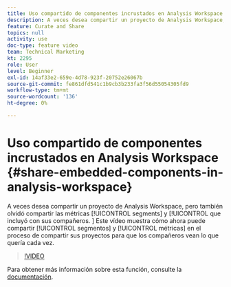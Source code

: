 ```yaml
---
title: Uso compartido de componentes incrustados en Analysis Workspace
description: A veces desea compartir un proyecto de Analysis Workspace, pero también olvida compartir los segmentos y las métricas que ha incluido con sus colegas. Este vídeo muestra cómo ahora puede compartir segmentos y métricas en el proceso de compartir sus proyectos para que sus compañeros vean lo que quería cada vez.
feature: Curate and Share
topics: null
activity: use
doc-type: feature video
team: Technical Marketing
kt: 2295
role: User
level: Beginner
exl-id: 14af33e2-659e-4d78-923f-20752e26067b
source-git-commit: fe861dfd541c1b9cb3b233fa3f56d55054305fd9
workflow-type: tm+mt
source-wordcount: '136'
ht-degree: 0%

---
```


# Uso compartido de componentes incrustados en Analysis Workspace {#share-embedded-components-in-analysis-workspace}

A veces desea compartir un proyecto de Analysis Workspace, pero también olvidó compartir las métricas [!UICONTROL segments] y [!UICONTROL que incluyó con sus compañeros. ] Este vídeo muestra cómo ahora puede compartir [!UICONTROL segmentos] y [!UICONTROL métricas] en el proceso de compartir sus proyectos para que los compañeros vean lo que quería cada vez.

>[!VIDEO](https://video.tv.adobe.com/v/24713/?quality=12)

Para obtener más información sobre esta función, consulte la [documentación](https://experienceleague.adobe.com/docs/analytics/analyze/analysis-workspace/curate-share/curate.html?lang=en).
